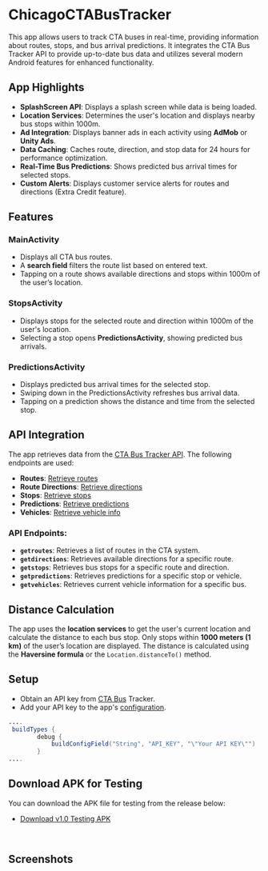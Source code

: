# ChicagoCTABusTracker

This app allows users to track CTA buses in real-time, providing information about routes, stops, and bus arrival predictions. It integrates the CTA Bus Tracker API to provide up-to-date bus data and utilizes several modern Android features for enhanced functionality.

## App Highlights

- **SplashScreen API**: Displays a splash screen while data is being loaded.
- **Location Services**: Determines the user's location and displays nearby bus stops within 1000m.
- **Ad Integration**: Displays banner ads in each activity using **AdMob** or **Unity Ads**.
- **Data Caching**: Caches route, direction, and stop data for 24 hours for performance optimization.
- **Real-Time Bus Predictions**: Shows predicted bus arrival times for selected stops.
- **Custom Alerts**: Displays customer service alerts for routes and directions (Extra Credit feature).

## Features

### MainActivity
- Displays all CTA bus routes.
- A **search field** filters the route list based on entered text.
- Tapping on a route shows available directions and stops within 1000m of the user’s location.

### StopsActivity
- Displays stops for the selected route and direction within 1000m of the user's location.
- Selecting a stop opens **PredictionsActivity**, showing predicted bus arrivals.

### PredictionsActivity
- Displays predicted bus arrival times for the selected stop.
- Swiping down in the PredictionsActivity refreshes bus arrival data.
- Tapping on a prediction shows the distance and time from the selected stop.

## API Integration

The app retrieves data from the [CTA Bus Tracker API](https://www.transitchicago.com/developers/bustracker/). The following endpoints are used:

- **Routes**: [Retrieve routes](http://www.ctabustracker.com/bustime/api/v2/getroutes)
- **Route Directions**: [Retrieve directions](http://www.ctabustracker.com/bustime/api/v2/getdirections)
- **Stops**: [Retrieve stops](http://www.ctabustracker.com/bustime/api/v2/getstops)
- **Predictions**: [Retrieve predictions](http://www.ctabustracker.com/bustime/api/v2/getpredictions)
- **Vehicles**: [Retrieve vehicle info](http://www.ctabustracker.com/bustime/api/v2/getvehicles)

### API Endpoints:
- **`getroutes`**: Retrieves a list of routes in the CTA system.
- **`getdirections`**: Retrieves available directions for a specific route.
- **`getstops`**: Retrieves bus stops for a specific route and direction.
- **`getpredictions`**: Retrieves predictions for a specific stop or vehicle.
- **`getvehicles`**: Retrieves current vehicle information for a specific bus.

## Distance Calculation

The app uses the **location services** to get the user's current location and calculate the distance to each bus stop. Only stops within **1000 meters (1 km)** of the user’s location are displayed. The distance is calculated using the **Haversine formula** or the `Location.distanceTo()` method.

## Setup
- Obtain an API key from [CTA Bus](https://www.ctabustracker.com/account)  Tracker.
- Add your API key to the app's [configuration](app/build.gradle.kts).
  
```java
....
 buildTypes {
        debug {
            buildConfigField("String", "API_KEY", "\"Your API KEY\"")
        }
....
```

## Download APK for Testing
You can download the APK file for testing from the release below:
- [Download v1.0 Testing APK](https://github.com/kartiknagar333/ChicagoCTABusTracker/releases/tag/v1.0)
<br>  

## Screenshots
